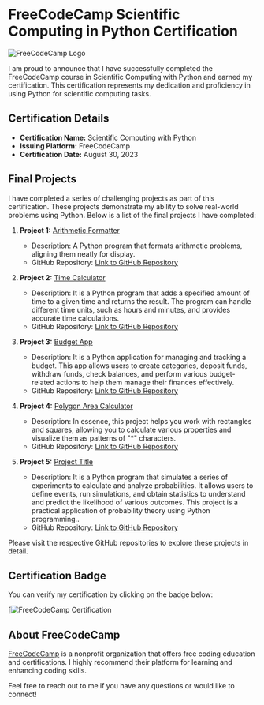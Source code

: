 # FreeCodeCamp Scientific Computing in Python Certification

![FreeCodeCamp Logo](https://www.freecodecamp.org/news/content/images/2021/06/fcc-primary-small.png)

I am proud to announce that I have successfully completed the FreeCodeCamp course in Scientific Computing with Python and earned my certification. This certification represents my dedication and proficiency in using Python for scientific computing tasks.

## Certification Details

- **Certification Name:** Scientific Computing with Python
- **Issuing Platform:** FreeCodeCamp
- **Certification Date:** August 30, 2023

## Final Projects

I have completed a series of challenging projects as part of this certification. These projects demonstrate my ability to solve real-world problems using Python. Below is a list of the final projects I have completed:

1. **Project 1:** [Arithmetic Formatter](https://www.freecodecamp.org/learn/scientific-computing-with-python/scientific-computing-with-python-projects/arithmetic-formatter)
   - Description: A Python program that formats arithmetic problems, aligning them neatly for display. 
   - GitHub Repository: [Link to GitHub Repository](https://github.com/Ricardo354/FreeCodeCamp_projects/tree/main/01_ArithmeticArranger)

2. **Project 2:** [Time Calculator](https://www.freecodecamp.org/learn/scientific-computing-with-python/scientific-computing-with-python-projects/time-calculator)
   - Description: It is a Python program that adds a specified amount of time to a given time and returns the result. The program can handle different time units, such as hours and minutes, and provides accurate time calculations.
   - GitHub Repository: [Link to GitHub Repository](https://github.com/Ricardo354/FreeCodeCamp_projects/tree/main/02_TimeCalculator)

3. **Project 3:** [Budget App](https://www.freecodecamp.org/learn/scientific-computing-with-python/scientific-computing-with-python-projects/budget-app)
   - Description: It is a Python application for managing and tracking a budget. This app allows users to create categories, deposit funds, withdraw funds, check balances, and perform various budget-related actions to help them manage their finances effectively.
   - GitHub Repository: [Link to GitHub Repository](https://github.com/Ricardo354/FreeCodeCamp_projects/tree/main/03_BudgetApp)

4. **Project 4:** [Polygon Area Calculator](https://www.freecodecamp.org/learn/scientific-computing-with-python/#scientific-computing-with-python-projects)
   - Description: In essence, this project helps you work with rectangles and squares, allowing you to calculate various properties and visualize them as patterns of "*" characters.
   - GitHub Repository: [Link to GitHub Repository](https://github.com/Ricardo354/FreeCodeCamp_projects/tree/main/04_PolygonAreaCalculator)

5. **Project 5:** [Project Title](https://www.freecodecamp.org/learn/scientific-computing-with-python/scientific-computing-with-python-projects/probability-calculator)
   - Description: It is a Python program that simulates a series of experiments to calculate and analyze probabilities. It allows users to define events, run simulations, and obtain statistics to understand and predict the likelihood of various outcomes. This project is a practical application of probability theory using Python programming..
   - GitHub Repository: [Link to GitHub Repository](https://github.com/Ricardo354/FreeCodeCamp_projects/tree/main/05_ProbabilityCalculator)

Please visit the respective GitHub repositories to explore these projects in detail.

## Certification Badge

You can verify my certification by clicking on the badge below:

[![FreeCodeCamp Certification](https://www.freecodecamp.org/certification/RicardoTeixeira/scientific-computing-with-python-v7)

## About FreeCodeCamp

[FreeCodeCamp](https://www.freecodecamp.org/) is a nonprofit organization that offers free coding education and certifications. I highly recommend their platform for learning and enhancing coding skills.

Feel free to reach out to me if you have any questions or would like to connect!

